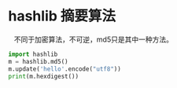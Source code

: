 # hashlib 摘要算法
    不同于加密算法，不可逆，md5只是其中一种方法。
```python
import hashlib
m = hashlib.md5()
m.update('hello'.encode("utf8"))
print(m.hexdigest())
```
